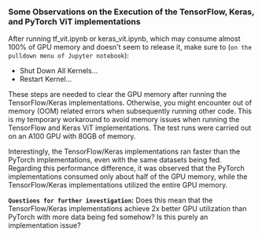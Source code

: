 


### Some Observations on the Execution of the TensorFlow, Keras, and PyTorch ViT implementations
After running tf_vit.ipynb or keras_vit.ipynb, which may consume almost 100% of GPU memory and doesn't seem to release it, make sure to (`on the pulldown menu of Jupyter notebook`):

- Shut Down All Kernels...
- Restart Kernel...

These steps are needed to clear the GPU memory after running the TensorFlow/Keras implementations. Otherwise, you might encounter out of memory (OOM) related errors when subsequently running other code. This is my temporary workaround to avoid memory issues when running the TensorFlow and Keras ViT implementations. The test runs were carried out on an A100 GPU with 80GB of memory.

Interestingly, the TensorFlow/Keras implementations ran faster than the PyTorch implementations, even with the same datasets being fed. Regarding this performance difference, it was observed that the PyTorch implementations consumed only about half of the GPU memory, while the TensorFlow/Keras implementations utilized the entire GPU memory. 


**`Questions for further investigation`:** Does this mean that the TensorFlow/Keras implementations achieve 2x better GPU utilization than PyTorch with more data being fed somehow? Is this purely an implementation issue?
